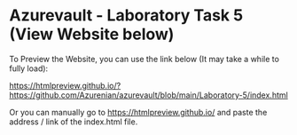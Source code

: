 # Azurevault - Laboratory Task 5 (View Website below)
To Preview the Website, you can use the link below (It may take a while to fully load):

https://htmlpreview.github.io/?https://github.com/Azurenian/azurevault/blob/main/Laboratory-5/index.html

Or you can manually go to https://htmlpreview.github.io/ and paste the address / link of the index.html file.
